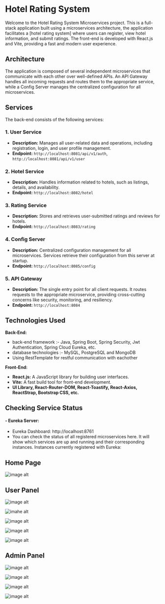 # Hotel Rating System
Welcome to the Hotel Rating System Microservices project. This is a full-stack application built using a microservices architecture, the application facilitates a [hotel rating system] where users can register, view hotel information, and submit ratings. The front-end is developed with React.js and Vite, providing a fast and modern user experience.

## Architecture
The application is composed of several independent microservices that communicate with each other over well-defined APIs. An API Gateway handles all incoming requests and routes them to the appropriate service, while a Config Server manages the centralized configuration for all microservices.

## Services
The back-end consists of the following services:

### 1. User Service
-   **Description:** Manages all user-related data and operations, including registration, login, and user profile management.
-   **Endpoint:** `http://localhost:8081/api/v1/auth`, `http://localhost:8081/api/v1/user`

### 2. Hotel Service
-   **Description:** Handles information related to hotels, such as listings, details, and availability.
-   **Endpoint:** `http://localhost:8082/hotel`

### 3. Rating Service
-   **Description:** Stores and retrieves user-submitted ratings and reviews for hotels.
-   **Endpoint:** `http://localhost:8083/rating`

### 4. Config Server
-   **Description:** Centralized configuration management for all microservices. Services retrieve their configuration from this server at startup.
-   **Endpoint:** `http://localhost:8085/config`

### 5. API Gateway
-   **Description:** The single entry point for all client requests. It routes requests to the appropriate microservice, providing cross-cutting concerns like security, monitoring, and resiliency.
-   **Endpoint:** `http://localhost:8084`

## Technologies Used
**Back-End:**
-   back-end framework :- Java, Spring Boot, Spring Security, Jwt Authentication, Spring Cloud Eureka, etc.
-   database technologies :- MySQL, PostgreSQL and MongoDB
-   Using RestTemplate for restful communication with eachother

**Front-End:**
-   **React.js:** A JavaScript library for building user interfaces.
-   **Vite:** A fast build tool for front-end development.
-   **UI Library, React-Router-DOM, React-Toastify, React-Axios, ReactStrap, Bootstrap CSS, etc.**


## Checking Service Status
#### - Eureka Server:
 - Eureka Dashboard: http://localhost:8761
  - You can check the status of all registered microservices here. It will show which services are up and running and their corresponding instances.
Instances currently registered with Eureka:

## Home Page
![image alt](https://github.com/Hemant15-Bl/Microservices/blob/master/home.png?raw=true)

## User Panel
![image alt](https://github.com/Hemant15-Bl/Microservices/blob/master/login.png?raw=true)

![imahe alt](https://github.com/Hemant15-Bl/Microservices/blob/master/Signup.png?raw=true)

![image alt](https://github.com/Hemant15-Bl/Microservices/blob/master/user-dashboard.png?raw=true)

![image alt](https://github.com/Hemant15-Bl/Microservices/blob/master/hotel-1.png?raw=true)

![image alt](https://github.com/Hemant15-Bl/Microservices/blob/master/rating.png?raw=true)
## Admin Panel
![image alt](https://github.com/Hemant15-Bl/Microservices/blob/master/admin-1.png?raw=true)

![image alt](https://github.com/Hemant15-Bl/Microservices/blob/master/hotelupdate.png?raw=true)

![image alt](https://github.com/Hemant15-Bl/Microservices/blob/master/admin-2.png?raw=true)

![image alt](https://github.com/Hemant15-Bl/Microservices/blob/master/userupdate.png?raw=true)

